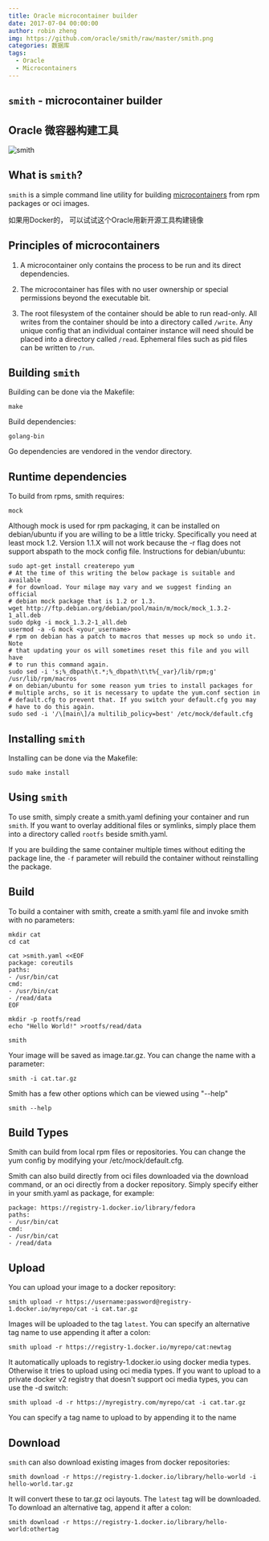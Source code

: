 ```yaml
---
title: Oracle microcontainer builder
date: 2017-07-04 00:00:00
author: robin zheng
img: https://github.com/oracle/smith/raw/master/smith.png
categories: 数据库
tags:
  - Oracle
  - Microcontainers
---
```


## `smith` - microcontainer builder

## Oracle 微容器构建工具

![smith](https://github.com/oracle/smith/raw/master/smith.png
"smith")

## What is `smith`? ##

`smith` is a simple command line utility for building
[microcontainers](https://blogs.oracle.com/developers/the-microcontainer-manifesto)
from rpm packages or oci images.

如果用Docker的， 可以试试这个Oracle用新开源工具构建镜像

## Principles of microcontainers ##

1. A microcontainer only contains the process to be run and its direct
   dependencies.

2. The microcontainer has files with no user ownership or special permissions
   beyond the executable bit.

3. The root filesystem of the container should be able to run read-only. All
   writes from the container should be into a directory called `/write`. Any
   unique config that an individual container instance will need should be
   placed into a directory called `/read`. Ephemeral files such as pid files
   can be written to `/run`.

## Building `smith` ##

Building can be done via the Makefile:

    make

Build dependencies:

    golang-bin

Go dependencies are vendored in the vendor directory.

## Runtime dependencies ##

To build from rpms, smith requires:

    mock

Although mock is used for rpm packaging, it can be installed on debian/ubuntu
if you are willing to be a little tricky. Specifically you need at least mock
1.2.  Version 1.1.X will not work because the -r flag does not support abspath
to the mock config file. Instructions for debian/ubuntu:

    sudo apt-get install createrepo yum
    # At the time of this writing the below package is suitable and available
    # for download. Your milage may vary and we suggest finding an official
    # debian mock package that is 1.2 or 1.3.
    wget http://ftp.debian.org/debian/pool/main/m/mock/mock_1.3.2-1_all.deb
    sudo dpkg -i mock_1.3.2-1_all.deb
    usermod -a -G mock <your_username>
    # rpm on debian has a patch to macros that messes up mock so undo it. Note
    # that updating your os will sometimes reset this file and you will have
    # to run this command again.
    sudo sed -i 's;%_dbpath\t.*;%_dbpath\t\t%{_var}/lib/rpm;g' /usr/lib/rpm/macros
    # on debian/ubuntu for some reason yum tries to install packages for
    # multiple archs, so it is necessary to update the yum.conf section in
    # default.cfg to prevent that. If you switch your default.cfg you may
    # have to do this again.
    sudo sed -i '/\[main\]/a multilib_policy=best' /etc/mock/default.cfg

## Installing `smith` ##

Installing can be done via the Makefile:

    sudo make install

## Using `smith` ##

To use smith, simply create a smith.yaml defining your container and run
`smith`. If you want to overlay additional files or symlinks, simply place them
into a directory called `rootfs` beside smith.yaml.

If you are building the same container multiple times without editing the
package line, the `-f` parameter will rebuild the container without
reinstalling the package.

## Build ##

To build a container with smith, create a smith.yaml file and invoke smith with no
parameters:

    mkdir cat
    cd cat
    
    cat >smith.yaml <<EOF
    package: coreutils
    paths:
    - /usr/bin/cat
    cmd:
    - /usr/bin/cat
    - /read/data
    EOF
    
    mkdir -p rootfs/read
    echo "Hello World!" >rootfs/read/data
    
    smith

Your image will be saved as image.tar.gz. You can change the name with a
parameter:

    smith -i cat.tar.gz

Smith has a few other options which can be viewed using "--help"

    smith --help

## Build Types ##

Smith can build from local rpm files or repositories. You can change the yum
config by modifying your /etc/mock/default.cfg.

Smith can also build directly from oci files downloaded via the download
command, or an oci directly from a docker repository. Simply specify either in
your smith.yaml as package, for example:

    package: https://registry-1.docker.io/library/fedora
    paths:
    - /usr/bin/cat
    cmd:
    - /usr/bin/cat
    - /read/data

## Upload ##

You can upload your image to a docker repository:

    smith upload -r https://username:password@registry-1.docker.io/myrepo/cat -i cat.tar.gz

Images will be uploaded to the tag `latest`. You can specify an alternative tag
name to use appending it after a colon:

    smith upload -r https://registry-1.docker.io/myrepo/cat:newtag

It automatically uploads to registry-1.docker.io using docker media types.
Otherwise it tries to upload using oci media types.  If you want to upload to a
private docker v2 registry that doesn't support oci media types, you can use
the -d switch:

    smith upload -d -r https://myregistry.com/myrepo/cat -i cat.tar.gz

You can specify a tag name to upload to by appending it to the name

## Download ##

`smith` can also download existing images from docker repositories:

    smith download -r https://registry-1.docker.io/library/hello-world -i hello-world.tar.gz

It will convert these to tar.gz oci layouts. The `latest` tag will be
downloaded. To download an alternative tag, append it after a colon:

    smith download -r https://registry-1.docker.io/library/hello-world:othertag


